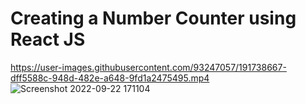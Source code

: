# Creating a Number Counter using React JS

https://user-images.githubusercontent.com/93247057/191738667-dff5588c-948d-482e-a648-9fd1a2475495.mp4
![Screenshot 2022-09-22 171104](https://user-images.githubusercontent.com/93247057/191738862-3c9d9b5b-c435-4fc6-b1ef-f9fea0adf5c0.png)


